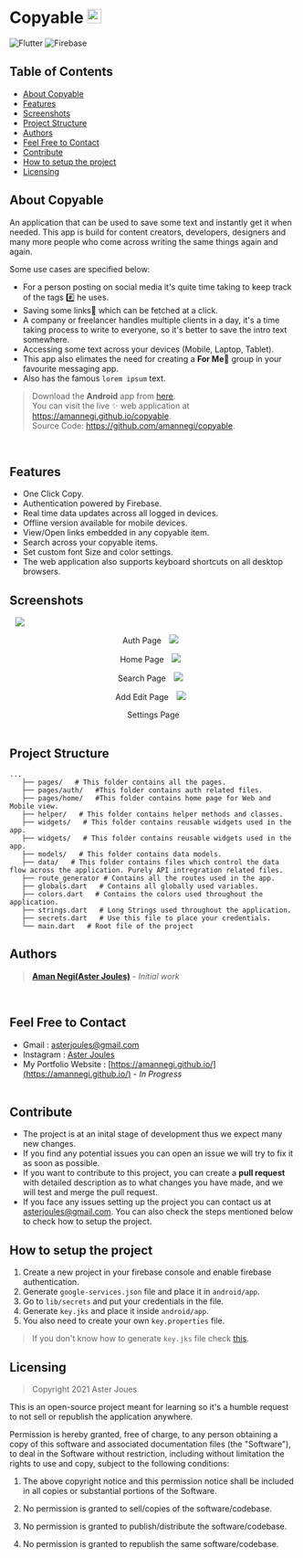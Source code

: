 <!-- # Copyable 📋 -->

# Copyable <img src="./assets/logo.png" height="25" width="25">

![Flutter](https://img.shields.io/badge/Flutter-%2302569B.svg?style=for-the-badge&logo=Flutter&logoColor=white)
![Firebase](https://img.shields.io/badge/firebase-%23039BE5.svg?style=for-the-badge&logo=firebase)
</br>

## Table of Contents
  - [About Copyable](#about-copyable)
  - [Features](#features)
  - [Screenshots](#screenshots)
  - [Project Structure](#project-structure)
  - [Authors](#authors)
  - [Feel Free to Contact](#feel-free-to-contact)
  - [Contribute](#contribute)
  - [How to setup the project](#how-to-setup-the-project)
  - [Licensing](#licensing)

## About Copyable
An application that can be used to save some text and instantly get it when needed. This app is build for content creators, developers, designers and many more people who come across writing the same things again and again.

Some use cases are specified below:

- For a person posting on social media it's quite time taking to keep track of the tags #️⃣ he uses.
- Saving some links🔗 which can be fetched at a click.
- A company or freelancer handles multiple clients in a day, it's a time taking process to write to everyone, so it's better to save the intro text somewhere.
- Accessing some text across your devices (Mobile, Laptop, Tablet).
- This app also elimates the need for creating a **For Me🔮** group in your favourite messaging app.
- Also has the famous `lorem ipsum` text.
  </br>

> Download the **Android** app from [here](https://play.google.com/store/apps/details?id=com.aster.copyable). <br>You can visit the live ✨ web application at https://amannegi.github.io/copyable. <br> Source Code: https://github.com/amannegi/copyable.

</br>

## Features 

- One Click Copy.
- Authentication powered by Firebase.
- Real time data updates across all logged in devices.
- Offline version available for mobile devices.
- View/Open links embedded in any copyable item.
- Search across your copyable items.
- Set custom font Size and color settings.
- The web application also supports keyboard shortcuts on all desktop browsers.

## Screenshots 

<img src="./screenshots/login_page.png" style="margin-right:10px; margin-left:10px;">
<p align="center" >Auth Page</div>
<img src="./screenshots/home_page.png" style="margin-right:10px; margin-left:10px;">
<p align="center" >Home Page</div>
<img src="./screenshots/search_page.png" style="margin-right:10px; margin-left:10px;">
<p align="center" >Search Page</div>
<img src="./screenshots/add_edit_page.png" style="margin-right:10px; margin-left:10px;">
<p align="center" >Add Edit Page</div>
<img src="./screenshots/settings_page.png" style="margin-right:10px; margin-left:10px;">
<p align="center" >Settings Page</div>
</br>
</br>

## Project Structure 

```
...
   ├── pages/   # This folder contains all the pages.
   ├── pages/auth/   #This folder contains auth related files.
   ├── pages/home/   #This folder contains home page for Web and Mobile view.
   ├── helper/   # This folder contains helper methods and classes.
   ├── widgets/   # This folder contains reusable widgets used in the app.
   ├── widgets/   # This folder contains reusable widgets used in the app.
   ├── models/   # This folder contains data models.
   ├── data/   # This folder contains files which control the data flow across the application. Purely API intregration related files.
   ├── route_generator # Contains all the routes used in the app.
   ├── globals.dart   # Contains all globally used variables.
   ├── colors.dart   # Contains the colors used throughout the application.
   ├── strings.dart   # Long Strings used throughout the application.
   ├── secrets.dart   # Use this file to place your credentials.
   └── main.dart   # Root file of the project
```

## Authors

> [**Aman Negi(Aster Joules)**](https://github.com/AmanNegi) - _Initial work_

</br>

## Feel Free to Contact

- Gmail : asterjoules@gmail.com
- Instagram : [Aster Joules](https://www.instagram.com/aster_joules/)
- My Portfolio Website : [https://amannegi.github.io/](https://amannegi.github.io/) - _In Progress_
  </br>
  </br>

## Contribute

- The project is at an inital stage of development thus we expect many new changes.
- If you find any potential issues you can open an issue we will try to fix it as soon as possible.
- If you want to contribute to this project, you can create a **pull request** with detailed description as to what changes you have made, and we will test and merge the pull request.
- If you face any issues setting up the project you can contact us at asterjoules@gmail.com. You can also check the steps mentioned below to check how to setup the project.

## How to setup the project

1. Create a new project in your firebase console and enable firebase authentication.
2. Generate `google-services.json` file and place it in `android/app`.
3. Go to `lib/secrets` and put your credentials in the file.
4. Generate `key.jks` and place it inside `android/app`.
5. You also need to create your own `key.properties` file.

> If you don't know how to generate `key.jks` file check [this](https://docs.flutter.dev/deployment/android).


## Licensing

> Copyright 2021 Aster Joues

This is an open-source project meant for learning so it's a humble request to not sell or republish the application anywhere.

Permission is hereby granted, free of charge, to any person obtaining a copy of this software and associated documentation files (the "Software"), to deal in the Software without restriction, including without limitation the rights to use and copy, subject to the following conditions:

1. The above copyright notice and this permission notice shall be included in all copies or substantial portions of the Software.

2. No permission is granted to sell/copies of the software/codebase.

3. No permission is granted to publish/distribute the software/codebase.

4. No permission is granted to republish the same software/codebase.
